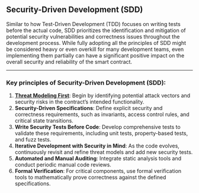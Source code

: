## Security-Driven Development (SDD)
Similar to how Test-Driven Development (TDD) focuses on writing tests before the actual code, SDD prioritizes the identification and mitigation of potential security vulnerabilities and correctness issues throughout the development process. While fully adopting all the principles of SDD might be considered heavy or even overkill for many development teams, even implementing them partially can have a significant positive impact on the overall security and reliability of the smart contract.

---

### Key principles of Security-Driven Development (SDD):
1. **[Threat Modeling First](./actor-based-threat-modeling.md)**: Begin by identifying potential attack vectors and security risks in the contract’s intended functionality.
2. **Security-Driven Specifications**: Define explicit security and correctness requirements, such as invariants, access control rules, and critical state transitions.
3. **Write Security Tests Before Code**: Develop comprehensive tests to validate these requirements, including unit tests, property-based tests, and fuzz tests.
4. **Iterative Development with Security in Mind**: As the code evolves, continuously revisit and refine threat models and add new security tests.
5. **Automated and Manual Auditing**: Integrate static analysis tools and conduct periodic manual code reviews.
6. **Formal Verification**: For critical components, use formal verification tools to mathematically prove correctness against the defined specifications.
